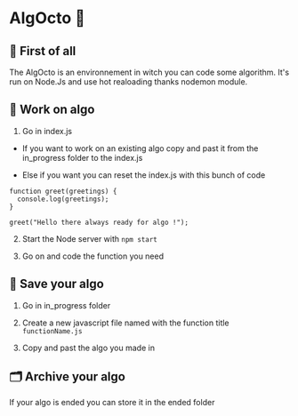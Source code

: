 # AlgOcto 🦑

## 🤔 First of all

The AlgOcto is an environnement in witch you can code some algorithm. It's run on Node.Js and use hot realoading thanks nodemon module.

## 🔧 Work on algo

1. Go in index.js

- If you want to work on an existing algo copy and past it from the in_progress folder to the index.js

- Else if you want you can reset the index.js with this bunch of code

```
function greet(greetings) {
  console.log(greetings);
}

greet("Hello there always ready for algo !");
```

2. Start the Node server with `npm start`

3. Go on and code the function you need

## 💾 Save your algo

1. Go in in_progress folder

2. Create a new javascript file named with the function title `functionName.js`

3. Copy and past the algo you made in

## 🗂️ Archive your algo

If your algo is ended you can store it in the ended folder
